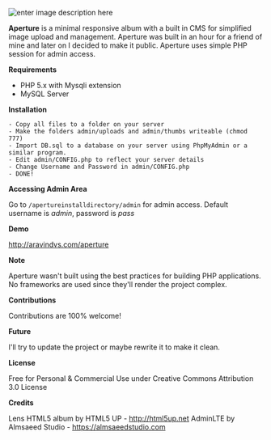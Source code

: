 
![enter image description here](http://aravindvs.com/aperture/aperture_git.png)

**Aperture** is a minimal responsive album with a built in CMS for simplified image upload and management. Aperture was built in an hour for a friend of mine and later on I decided to make it public. Aperture uses simple PHP session for admin access.

**Requirements**
- PHP 5.x with Mysqli extension
- MySQL Server

**Installation**

    - Copy all files to a folder on your server
    - Make the folders admin/uploads and admin/thumbs writeable (chmod 777)
    - Import DB.sql to a database on your server using PhpMyAdmin or a similar program.
    - Edit admin/CONFIG.php to reflect your server details
    - Change Username and Password in admin/CONFIG.php
    - DONE!

**Accessing Admin Area**

Go to `/apertureinstalldirectory/admin` for admin access. Default username is *admin*, password is *pass*

**Demo**

http://aravindvs.com/aperture

**Note**

Aperture wasn't built using the best practices for building PHP applications. No frameworks are used since they'll render the project complex.

**Contributions**

Contributions are 100% welcome!

**Future**

I'll try to update the project or maybe rewrite it to make it clean. 

**License**

Free for Personal & Commercial Use under Creative Commons Attribution 3.0 License


**Credits**

Lens HTML5 album by HTML5 UP - http://html5up.net
AdminLTE by Almsaeed Studio - https://almsaeedstudio.com
